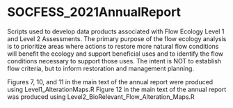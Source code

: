 # SOCFESS_2021AnnualReport
Scripts used to develop data products associated with Flow Ecology Level 1 and Level 2 Assessments.  The primary purpose of the flow ecology analysis is to prioritize areas where actions to restore more natural flow conditions will benefit the ecology and support beneficial uses and to identify the flow conditions necessary to support those uses. The intent is NOT to establish flow criteria, but to inform restoration and management planning. 

Figures 7, 10, and 11 in the main text of the annual report were produced using Level1_AlterationMaps.R
Figure 12 in the main text of the annual report was produced using Level2_BioRelevant_Flow_Alteration_Maps.R
